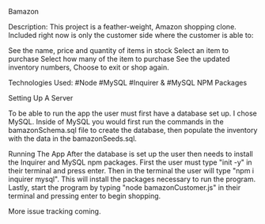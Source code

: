 Bamazon


Description:
This project is a feather-weight, Amazon shopping clone. Included right now is only the customer side where the customer is able to:

See the name, price and quantity of items in stock
Select an item to purchase
Select how many of the item to purchase
See the updated inventory numbers,
Choose to exit or shop again.

Technologies Used:
#Node
#MySQL
#Inquirer & #MySQL NPM Packages

Setting Up A Server

To be able to run the app the user must first have a database set up. I chose MySQL. Inside of MySQL you would first run the commands in the bamazonSchema.sql file to create the database, then populate the inventory with the data in the bamazonSeeds.sql.

Running The App
After the database is set up the user then needs to install the Inquirer and MySQL npm packages. First the user must type "init -y" in their terminal and press enter. Then in the terminal the user will type "npm i inquirer mysql". This will install the packages necessary to run the program. Lastly, start the program by typing "node bamazonCustomer.js" in their terminal and pressing enter to begin shopping.

More issue tracking coming.
